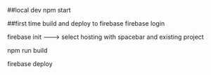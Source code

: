 ##local dev
npm start

##first time build and deploy to firebase
firebase login 

firebase init ---> select hosting with spacebar and existing project

npm run build

firebase deploy

